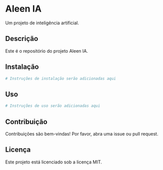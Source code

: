 # Aleen IA

Um projeto de inteligência artificial.

## Descrição

Este é o repositório do projeto Aleen IA.

## Instalação

```bash
# Instruções de instalação serão adicionadas aqui
```

## Uso

```bash
# Instruções de uso serão adicionadas aqui
```

## Contribuição

Contribuições são bem-vindas! Por favor, abra uma issue ou pull request.

## Licença

Este projeto está licenciado sob a licença MIT.
